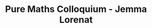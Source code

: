 ---
layout: seminartalk
speaker: Jemma Lorenat
speakerinst: Pitzer College
speakershortinst: Pitzer
speakerurl: https://www.pitzer.edu/academics/faculty/jemma-lorenat/
talktitle: TBD
talkdate: Oct 7 2021
talkterm: "2021S1"
talktime: "16.00"
talkplace: 
talkplaceurl: 
title: "Pure Maths Colloquium - Jemma Lorenat"
---